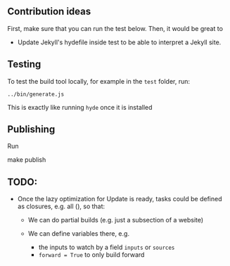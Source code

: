 ## Contribution ideas

First, make sure that you can run the test below.
Then, it would be great to

* Update Jekyll's hydefile inside test to be able to interpret a Jekyll site.

## Testing

To test the build tool locally, for example in the `test` folder, run:

    ../bin/generate.js

This is exactly like running `hyde` once it is installed

## Publishing

Run

  make publish

## TODO:

* Once the lazy optimization for Update is ready, tasks could be defined as closures, e.g. all (), so that:
  * We can do partial builds (e.g. just a subsection of a website)
  * We can define variables there, e.g.
    * the inputs to watch by a field `inputs` or `sources`
    * `forward = True` to only build forward
    
    ```
  
  
